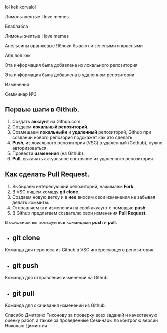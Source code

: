 lol kek korvalol 

Лимоны желтые 
I love memes

Блаблабла

Лимоны желтые 
I love memes

Апельсины оранжевые 
Яблоки бывают и зелеными и красными 

Абд
лол кек 

Эта информация была добавлена из локального репозитория

Эта информация была добавлена в удаленном репозитории

Изменения

Семминар №3

## Первые шаги в Github.
1. Создать **аккаунт** на Github.com.
2. Создаем **локальный репозиторий**.
3. Совмещаем **локальныйи** и **удаленный** репозиторий, Github при создании нового репозория подскажет как это сделать.
4. **Push**, из локального репозитория (VSC) в удаленный (Gethub), нужно авторизоваться.
5. Провести **изменения** (на Github).
6. **Pull**, выкачать актуальное состояние из удаленного репозитория.
## Как сделать Pull Request.
1. Выбираем интересующий репозиторий, нажимаем **Fork**.
2. В VSC пишем комаду **git clone**. 
3. Создаем новую ветку и в **нее** вносим свои изменения не забывая делать коммиты.
4. Отправляем эти изменения на свой аккаунт с помощью **push**.
5. В Github предлагаем создателю свои изменения **Pull Request**.

В основном вы пользуетесь командами **push** и **pull**.
+ ## git clone
Команда для переноса из Github в VSC интересующего репозитория.
+ ## git push
Команда для отправления изменений на Github.
+ ## git pull
Команда для скачивания изменений из Github.

Спасибо Дмитрию Тихонову за проверку всех заданий и качественую оценку работ, а также за проведенные Семинары по контролю версий Николаю Циминтия